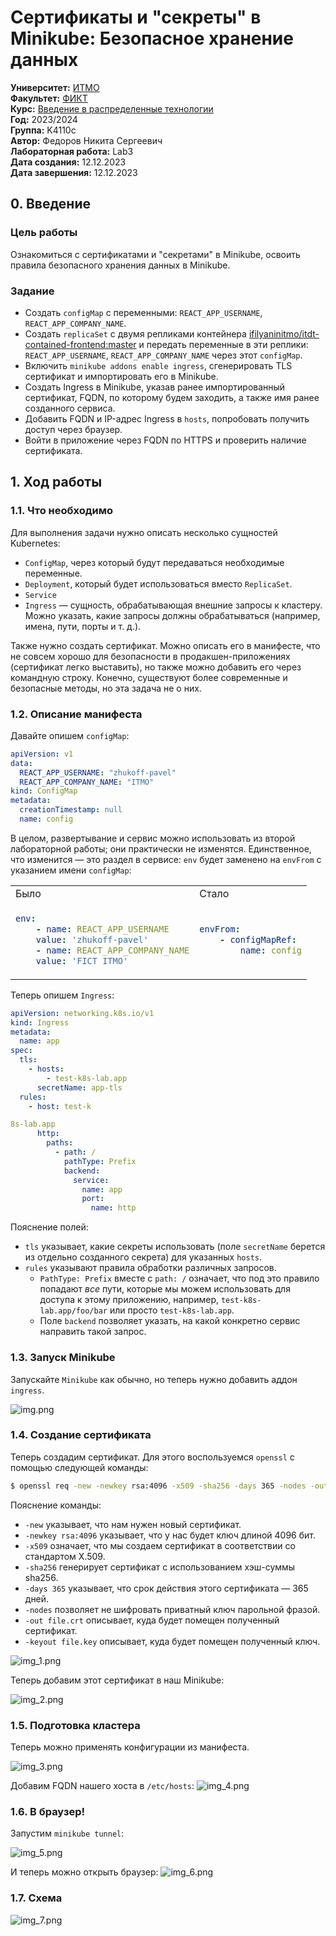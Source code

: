 # Сертификаты и "секреты" в Minikube: Безопасное хранение данных

**Университет:** [ИТМО](https://itmo.ru/ru/)  
**Факультет:** [ФИКТ](https://fict.itmo.ru)  
**Курс:** [Введение в распределенные технологии](https://github.com/itmo-ict-faculty/introduction-to-distributed-technologies)  
**Год:** 2023/2024  
**Группа:** K4110c  
**Автор:** Федоров Никита Сергеевич  
**Лабораторная работа:** Lab3  
**Дата создания:** 12.12.2023  
**Дата завершения:** 12.12.2023

## 0. Введение

### Цель работы
Ознакомиться с сертификатами и "секретами" в Minikube, освоить правила безопасного хранения данных в Minikube.

### Задание
- Создать `configMap` с переменными: `REACT_APP_USERNAME`, `REACT_APP_COMPANY_NAME`.
- Создать `replicaSet` с двумя репликами контейнера [ifilyaninitmo/itdt-contained-frontend:master](https://hub.docker.com/repository/docker/ifilyaninitmo/itdt-contained-frontend) и передать переменные в эти реплики: `REACT_APP_USERNAME`, `REACT_APP_COMPANY_NAME` через этот `configMap`.
- Включить `minikube addons enable ingress`, сгенерировать TLS сертификат и импортировать его в Minikube.
- Создать Ingress в Minikube, указав ранее импортированный сертификат, FQDN, по которому будем заходить, а также имя ранее созданного сервиса.
- Добавить FQDN и IP-адрес Ingress в `hosts`, попробовать получить доступ через браузер.
- Войти в приложение через FQDN по HTTPS и проверить наличие сертификата.

## 1. Ход работы
### 1.1. Что необходимо

Для выполнения задачи нужно описать несколько сущностей Kubernetes:
* `ConfigMap`, через который будут передаваться необходимые переменные.
* `Deployment`, который будет использоваться вместо `ReplicaSet`.
* `Service`
* `Ingress` — сущность, обрабатывающая внешние запросы к кластеру. Можно указать, какие запросы должны обрабатываться (например, имена, пути, порты и т. д.).

Также нужно создать сертификат. Можно описать его в манифесте, что не совсем хорошо для безопасности в продакшен-приложениях (сертификат легко выставить), но также можно добавить его через командную строку. Конечно, существуют более современные и безопасные методы, но эта задача не о них.

### 1.2. Описание манифеста

Давайте опишем `configMap`:
```yaml
apiVersion: v1
data:
  REACT_APP_USERNAME: "zhukoff-pavel"
  REACT_APP_COMPANY_NAME: "ITMO"
kind: ConfigMap
metadata:
  creationTimestamp: null
  name: config
```

В целом, развертывание и сервис можно использовать из второй лабораторной работы; они практически не изменятся. Единственное, что изменится — это раздел в сервисе: `env` будет заменено на `envFrom` с указанием имени `configMap`:

<table>
<tbody>
<tr>
<td> Было </td>
<td> Стало </td>
</tr>
<tr>
<td>

```yaml
env:
    - name: REACT_APP_USERNAME
    value: 'zhukoff-pavel'
    - name: REACT_APP_COMPANY_NAME
    value: 'FICT ITMO'
```

</td>
<td>

```yaml
envFrom:
    - configMapRef:
        name: config
```

</td>
</tr>
	</tbody>
</table>

Теперь опишем `Ingress`:
```yaml
apiVersion: networking.k8s.io/v1
kind: Ingress
metadata:
  name: app
spec:
  tls:
    - hosts:
        - test-k8s-lab.app
      secretName: app-tls
  rules:
    - host: test-k

8s-lab.app
      http:
        paths:
          - path: /
            pathType: Prefix
            backend:
              service:
                name: app
                port:
                  name: http
```

Пояснение полей:
* `tls` указывает, какие секреты использовать (поле `secretName` берется из отдельно созданного секрета) для указанных `hosts`.
* `rules` указывают правила обработки различных запросов.
  * `PathType: Prefix` вместе с `path: /` означает, что под это правило попадают _все_ пути, которые мы можем использовать для доступа к этому приложению, например, `test-k8s-lab.app/foo/bar` или просто `test-k8s-lab.app`.
  * Поле `backend` позволяет указать, на какой конкретно сервис направить такой запрос.

### 1.3. Запуск Minikube

Запускайте `Minikube` как обычно, но теперь нужно добавить аддон `ingress`.

![img.png](img.png)

### 1.4. Создание сертификата

Теперь создадим сертификат. Для этого воспользуемся `openssl` с помощью следующей команды:

```bash
$ openssl req -new -newkey rsa:4096 -x509 -sha256 -days 365 -nodes -out selfsigned.crt -keyout selfsigned.key
```

Пояснение команды:
* `-new` указывает, что нам нужен новый сертификат.
* `-newkey rsa:4096` указывает, что у нас будет ключ длиной 4096 бит.
* `-x509` означает, что мы создаем сертификат в соответствии со стандартом X.509.
* `-sha256` генерирует сертификат с использованием хэш-суммы sha256.
* `-days 365` указывает, что срок действия этого сертификата — 365 дней.
* `-nodes` позволяет не шифровать приватный ключ парольной фразой.
* `-out file.crt` описывает, куда будет помещен полученный сертификат.
* `-keyout file.key` описывает, куда будет помещен полученный ключ.

![img_1.png](img_1.png)

Теперь добавим этот сертификат в наш Minikube:

![img_2.png](img_2.png)

### 1.5. Подготовка кластера

Теперь можно применять конфигурации из манифеста.

![img_3.png](img_3.png)

Добавим FQDN нашего хоста в `/etc/hosts`:
![img_4.png](img_4.png)

### 1.6. В браузер!

Запустим `minikube tunnel`:

![img_5.png](img_5.png)

И теперь можно открыть браузер:
![img_6.png](img_6.png)

### 1.7. Схема

![img_7.png](img_7.png)